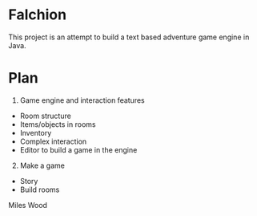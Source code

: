 # Falchion
This project is an attempt to build a text based adventure game engine in Java. 

# Plan
1) Game engine and interaction features
  * Room structure
  * Items/objects in rooms
  * Inventory
  * Complex interaction
  * Editor to build a game in the engine
2) Make a game
  * Story
  * Build rooms
  
Miles Wood
